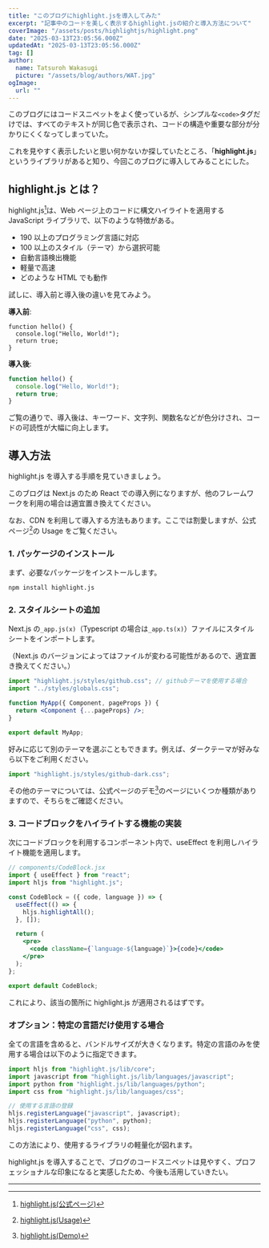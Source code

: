 ```yaml
---
title: "このブログにhighlight.jsを導入してみた"
excerpt: "記事中のコードを美しく表示するhighlight.jsの紹介と導入方法について"
coverImage: "/assets/posts/highlightjs/highlight.png"
date: "2025-03-13T23:05:56.000Z"
updatedAt: "2025-03-13T23:05:56.000Z"
tag: []
author:
  name: Tatsuroh Wakasugi
  picture: "/assets/blog/authors/WAT.jpg"
ogImage:
  url: ""
---
```


このブログにはコードスニペットをよく使っているが、シンプルな`<code>`タグだけでは、すべてのテキストが同じ色で表示され、コードの構造や重要な部分が分かりにくくなってしまっていた。

これを見やすく表示したいと思い何かないか探していたところ、「**highlight.js**」というライブラリがあると知り、今回このブログに導入してみることにした。

## highlight.js とは？

highlight.js[^1]は、Web ページ上のコードに構文ハイライトを適用する JavaScript ライブラリで、以下のような特徴がある。

- 190 以上のプログラミング言語に対応
- 100 以上のスタイル（テーマ）から選択可能
- 自動言語検出機能
- 軽量で高速
- どのような HTML でも動作

試しに、導入前と導入後の違いを見てみよう。

**導入前**:

```plaintext
function hello() {
  console.log("Hello, World!");
  return true;
}
```

**導入後**:

```jsx
function hello() {
  console.log("Hello, World!");
  return true;
}
```

ご覧の通りで、導入後は、キーワード、文字列、関数名などが色分けされ、コードの可読性が大幅に向上します。

## 導入方法

highlight.js を導入する手順を見ていきましょう。

このブログは Next.js のため React での導入例になりますが、他のフレームワークを利用の場合は適宜置き換えてください。

なお、CDN を利用して導入する方法もあります。ここでは割愛しますが、公式ページ[^2]の Usage をご覧ください。

### 1. パッケージのインストール

まず、必要なパッケージをインストールします。

```bash
npm install highlight.js
```

### 2. スタイルシートの追加

Next.js の`_app.js(x)`（Typescript の場合は`_app.ts(x)`）ファイルにスタイルシートをインポートします。

（Next.js のバージョンによってはファイルが変わる可能性があるので、適宜置き換えてください。）

```jsx
import "highlight.js/styles/github.css"; // githubテーマを使用する場合
import "../styles/globals.css";

function MyApp({ Component, pageProps }) {
  return <Component {...pageProps} />;
}

export default MyApp;
```

好みに応じて別のテーマを選ぶこともできます。例えば、ダークテーマが好みなら以下をご利用ください。

```jsx
import "highlight.js/styles/github-dark.css";
```

その他のテーマについては、公式ページのデモ[^3]のページにいくつか種類がありますので、そちらをご確認ください。

### 3. コードブロックをハイライトする機能の実装

次にコードブロックを利用するコンポーネント内で、useEffect を利用しハイライト機能を適用します。

```jsx
// components/CodeBlock.jsx
import { useEffect } from "react";
import hljs from "highlight.js";

const CodeBlock = ({ code, language }) => {
  useEffect(() => {
    hljs.highlightAll();
  }, []);

  return (
    <pre>
      <code className={`language-${language}`}>{code}</code>
    </pre>
  );
};

export default CodeBlock;
```

これにより、該当の箇所に highlight.js が適用されるはずです。

### オプション：特定の言語だけ使用する場合

全ての言語を含めると、バンドルサイズが大きくなります。特定の言語のみを使用する場合は以下のように指定できます。

```javascript
import hljs from "highlight.js/lib/core";
import javascript from "highlight.js/lib/languages/javascript";
import python from "highlight.js/lib/languages/python";
import css from "highlight.js/lib/languages/css";

// 使用する言語の登録
hljs.registerLanguage("javascript", javascript);
hljs.registerLanguage("python", python);
hljs.registerLanguage("css", css);
```

この方法により、使用するライブラリの軽量化が図れます。

highlight.js を導入することで、ブログのコードスニペットは見やすく、プロフェッショナルな印象になると実感したため、今後も活用していきたい。

---

[^1]: [highlight.js(公式ページ)](<[https://highlightjs.org](https://highlightjs.org/)>)
[^2]: [highlight.js(Usage)](https://highlightjs.org/#usage)
[^3]: [highlight.js(Demo)](https://highlightjs.org/demo)
